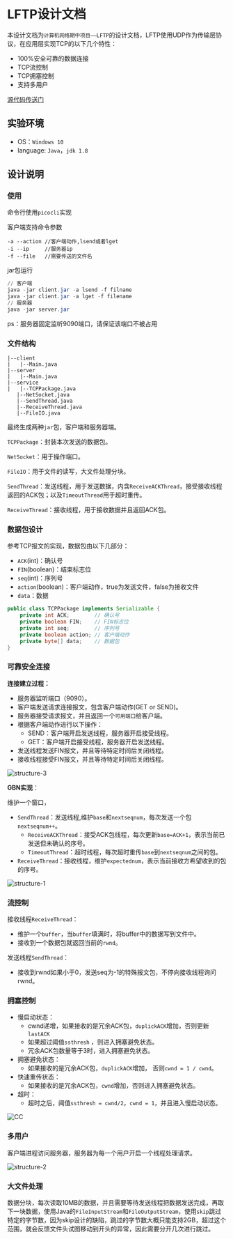 # LFTP设计文档

本设计文档为`计算机网络期中项目——LFTP`的设计文档，LFTP使用UDP作为传输层协议，在应用层实现TCP的以下几个特性：

* 100%安全可靠的数据连接
* TCP流控制
* TCP拥塞控制
* 支持多用户

[源代码传送门](https://github.com/CookiesChen/LFTP)

## 实验环境

* OS：`Windows 10`
* language: `Java`，`jdk 1.8`

## 设计说明

### 使用

命令行使用`picocli`实现

客户端支持命令参数

```
-a --action //客户端动作,lsend或者lget
-i --ip     //服务器ip
-f --file   //需要传送的文件名
```

jar包运行

```powershell
// 客户端
java -jar client.jar -a lsend -f filname
java -jar client.jar -a lget -f filename
// 服务器
java -jar server.jar
```

ps：服务器固定监听9090端口，请保证该端口不被占用

### 文件结构

 ```
|--client
|	|--Main.java
|--server
|	|--Main.java
|--service
|	|--TCPPackage.java
	|--NetSocket.java
	|--SendThread.java
	|--ReceiveThread.java
	|--FileIO.java
 ```

最终生成两种`jar`包，客户端和服务器端。

`TCPPackage`：封装本次发送的数据包。

`NetSocket`：用于操作端口。

`FileIO`：用于文件的读写，大文件处理分块。

`SendThread`：发送线程，用于发送数据，内含`ReceiveACKThread`，接受接收线程返回的ACK包；以及`TimeoutThread`用于超时重传。

`ReceiveThread`：接收线程，用于接收数据并且返回ACK包。

### 数据包设计

参考TCP报文的实现，数据包由以下几部分：

* `ACK`(int)：确认号
* `FIN`(boolean)：结束标志位
* `seq`(int)：序列号
* `action`(boolean)：客户端动作，true为发送文件，false为接收文件
* `data`：数据

```java
public class TCPPackage implements Serializable {
    private int ACK; 	 	// 确认号
    private boolean FIN; 	// FIN标志位
    private int seq;     	// 序列号
    private boolean action; // 客户端动作
    private byte[] data; 	// 数据包
}
```

### 可靠安全连接

 **连接建立过程：**

* 服务器监听端口（9090）。
* 客户端发送请求连接报文，包含客户端动作(GET or SEND)。
* 服务器接受请求报文，并且返回一个`可用端口`给客户端。
* 根据客户端动作进行以下操作：
  * SEND：客户端开启发送线程，服务器开启接受线程。
  * GET：客户端开启接受线程，服务器开启发送线程。
* 发送线程发送FIN报文，并且等待特定时间后关闭线程。
* 接收线程接受FIN报文，并且等待特定时间后关闭线程。

![structure-3](img/structure-3.png)

**GBN实现**：

维护一个窗口，

* `SendThread`：发送线程,维护`base`和`nextseqnum`，每次发送一个包`nextseqnum++`。
  * `ReceiveACKThread`：接受ACK包线程，每次更新`base=ACK+1`，表示当前已发送但未确认的序号。
  * `TimeoutThread`：超时线程，每次超时重传`base`到`nextseqnum`之间的包。
* `ReceiveThread`：接收线程，维护`expectednum`，表示当前接收方希望收到的包的序号。

![structure-1](img/structure-1.png)

### 流控制

接收线程`ReceiveThread`：

* 维护一个`buffer`，当`buffer`填满时，将buffer中的数据写到文件中。
* 接收到一个数据包就返回当前的`rwnd`。

发送线程`SendThread`：

* 接收到rwnd如果小于0，发送seq为-1的特殊报文包，不停向接收线程询问rwnd。

### 拥塞控制

* 慢启动状态：
  * cwnd递增，如果接收的是冗余ACK包，`duplickACK`增加，否则更新`lastACK`
  * 如果超过阈值`ssthresh` ，则进入拥塞避免状态。
  * 冗余ACK包数量等于3时，进入拥塞避免状态。
* 拥塞避免状态：
  * 如果接收的是冗余ACK包，`duplickACK`增加， 否则`cwnd = 1 / cwnd`。
* 快速重传状态：
  * 如果接收的是冗余ACK包，`cwnd`增加，否则进入拥塞避免状态。
* 超时：
  * 超时之后，阈值`ssthresh = cwnd/2`，`cwnd = 1`，并且进入慢启动状态。

![CC](img/CC.png)

### 多用户

客户端进程访问服务器，服务器为每一个用户开启一个线程处理请求。

![structure-2](img/structure-2.png)

### 大文件处理

数据分块，每次读取10MB的数据，并且需要等待发送线程把数据发送完成，再取下一块数据，使用Java的`FileInputStream`和`FileOutputStream`，使用`skip`跳过特定的字节数，因为skip设计的缺陷，跳过的字节数大概只能支持2GB，超过这个范围，就会反馈文件头试图移动到开头的异常，因此需要分开几次进行跳过。

